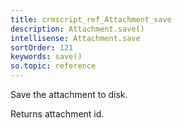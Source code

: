 ```yaml
---
title: crmscript_ref_Attachment_save
description: Attachment.save()
intellisense: Attachment.save
sortOrder: 121
keywords: save()
so.topic: reference
---
```


Save the attachment to disk.

Returns attachment id.


